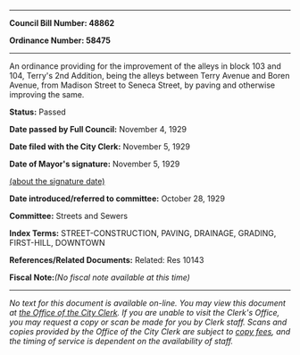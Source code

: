 

********

**Council Bill Number: 48862**
   
**Ordinance Number: 58475**
********

 An ordinance providing for the improvement of the alleys in block 103 and 104, Terry's 2nd Addition, being the alleys between Terry Avenue and Boren Avenue, from Madison Street to Seneca Street, by paving and otherwise improving the same.

**Status:** Passed
   
**Date passed by Full Council:** November 4, 1929
   
**Date filed with the City Clerk:** November 5, 1929
   
**Date of Mayor's signature:** November 5, 1929
   
[(about the signature date)](/~public/approvaldate.htm)
   
   
   
**Date introduced/referred to committee:** October 28, 1929
   
**Committee:** Streets and Sewers
   
   
**Index Terms:** STREET-CONSTRUCTION, PAVING, DRAINAGE, GRADING, FIRST-HILL, DOWNTOWN

**References/Related Documents:** Related: Res 10143

**Fiscal Note:**_(No fiscal note available at this time)_
********

_No text for this document is available on-line. You may view this document at [the Office of the City Clerk](http://www.seattle.gov/leg/clerk/contactUs.htm). If you are unable to visit the Clerk's Office, you may request a copy or scan be made for you by Clerk staff. Scans and copies provided by the Office of the City Clerk are subject to [copy fees](http://clerk.seattle.gov/~public/clerkfees.htm), and the timing of service is dependent on the availability of staff._


